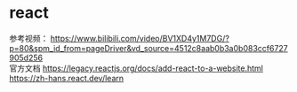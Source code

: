 # react
参考视频：
https://www.bilibili.com/video/BV1XD4y1M7DG/?p=80&spm_id_from=pageDriver&vd_source=4512c8aab0b3a0b083ccf6727905d256 <br/>
官方文档
https://legacy.reactjs.org/docs/add-react-to-a-website.html <br/>
https://zh-hans.react.dev/learn

